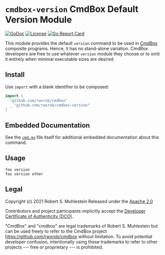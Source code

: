 # `cmdbox-version` CmdBox Default Version Module

[![GoDoc](https://godoc.org/cmdbox-version?status.svg)](https://godoc.org/cmdbox-version)
[![License](https://img.shields.io/badge/license-Apache2-brightgreen.svg)](LICENSE)
[![Go Report Card](https://goreportcard.com/badge/cmdbox-version)](https://goreportcard.com/report/cmdbox-version)

This module provides the default `version` command to be used in [CmdBox]
composite programs. Hence, it has no stand-alone variation.
CmdBox developers are free to use whatever `version` module they choose or
to omit it entirely when minimal executable sizes are desired.

[CmdBox]: <https://github.com/rwxrob/cmdbox>

## Install 

Use `import` with a blank identifier to be composed:

```go
import (
  "github.com/rwxrob/cmdbox"
  _ "github.com/rwxrob/cmdbox-version"
)
```

## Embedded Documentation

See the [`cmd.go`](cmd.go) file itself for additional embedded
documentation about this command.

## Usage

```
foo version
foo version other
```

## Legal

Copyright (c) 2021 Robert S. Muhlestein
Released under the [Apache 2.0](LICENSE)

Contributors and project participants implicitly accept the 
[Developer Certificate of Authenticity (DCO)](DCO).

"CmdBox" and "cmdbox" are legal trademarks of Robert S. Muhlestein but
can be used freely to refer to the CmdBox project
<https://github.com/rwxrob/cmdbox> without limitation. To avoid
potential developer confusion, intentionally using these trademarks to
refer to other projects --- free or proprietary --- is prohibited.
